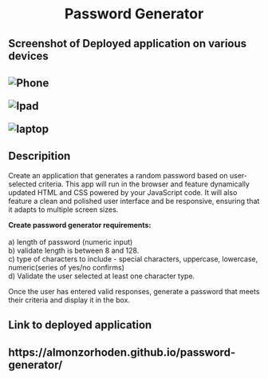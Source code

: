 <h1 align = "center" >Password Generator </h1>

<h2>Screenshot of Deployed application on various devices<h2>
  
![Phone](https://user-images.githubusercontent.com/61447353/96191002-32701900-0f11-11eb-85dd-9d0fbfd01c62.PNG)

![Ipad](https://user-images.githubusercontent.com/61447353/96191050-516eab00-0f11-11eb-9963-3878ec5882b9.PNG)

![laptop](https://user-images.githubusercontent.com/61447353/96191090-664b3e80-0f11-11eb-8c68-1d4e5970cf7a.PNG)

<h2> Descripition </h2>

Create an application that generates a random password based on user-selected criteria. This app will run in the browser and feature dynamically updated HTML and CSS powered by your JavaScript code. It will also feature a clean and polished user interface and be responsive, ensuring that it adapts to multiple screen sizes.

<strong>Create password generator requirements:</strong> <br> <br>
a) length of password (numeric input) <br>
b) validate length is between 8 and 128. <br>
c) type of characters to include - special characters, uppercase, lowercase, numeric(series of yes/no confirms) <br>
d) Validate the user selected at least one character type. <br>

Once the user has entered valid responses, generate a password that meets their criteria and display it in the box.

<h2> Link to deployed application <h2> https://almonzorhoden.github.io/password-generator/

